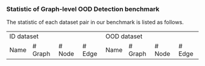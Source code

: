 ### Statistic of Graph-level OOD Detection benchmark

The statistic of each dataset pair in our benchmark is listed as follows.

<table>
  <tr>
  <td colspan="4">ID dataset</td>
    <td colspan="4">OOD dataset</td>
  </tr>
  <tr>
    <td>Name</td>
    <td># Graph</td>
    <td># Node</td>
    <td># Edge</td>
    <td>Name</td>
    <td># Graph</td>
    <td># Node</td>
    <td># Edge</td>
  </tr>
</table>

